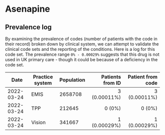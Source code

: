 # Asenapine

## Prevalence log

By examining the prevalence of codes (number of patients with the code in their record) broken down by clinical system, we can attempt to validate the clinical code sets and the reporting of the conditions. Here is a log for this code set. The prevalence range `0% - 0.00029%` suggests that this drug is not used in UK primary care - though it could be because of a deficiency in the code set.

| Date       | Practice system | Population | Patients from ID | Patient from code |
| ---------- | --------------- | ---------- | ---------------: | ----------------: |
| 2022-03-24 | EMIS            | 2658708    |     3 (0.00011%) |      3 (0.00011%) |
| 2022-03-24 | TPP             | 212645     |           0 (0%) |            0 (0%) |
| 2022-03-24 | Vision          | 341667     |     1 (0.00029%) |      1 (0.00029%) |
